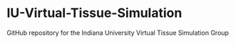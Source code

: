 # IU-Virtual-Tissue-Simulation
GitHub repository for the Indiana University Virtual Tissue Simulation Group
